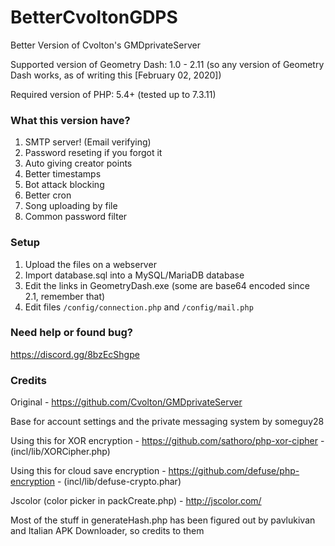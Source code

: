 # BetterCvoltonGDPS
Better Version of Cvolton's GMDprivateServer

Supported version of Geometry Dash: 1.0 - 2.11 (so any version of Geometry Dash works, as of writing this [February 02, 2020])

Required version of PHP: 5.4+ (tested up to 7.3.11)

### What this version have?
1) SMTP server! (Email verifying)
2) Password reseting if you forgot it
3) Auto giving creator points
4) Better timestamps
5) Bot attack blocking
6) Better cron
7) Song uploading by file
8) Common password filter

### Setup
1) Upload the files on a webserver
2) Import database.sql into a MySQL/MariaDB database
3) Edit the links in GeometryDash.exe (some are base64 encoded since 2.1, remember that)
4) Edit files `/config/connection.php` and `/config/mail.php`

### Need help or found bug?
https://discord.gg/8bzEcShgpe

### Credits
Original - https://github.com/Cvolton/GMDprivateServer

Base for account settings and the private messaging system by someguy28

Using this for XOR encryption - https://github.com/sathoro/php-xor-cipher - (incl/lib/XORCipher.php)

Using this for cloud save encryption - https://github.com/defuse/php-encryption - (incl/lib/defuse-crypto.phar)

Jscolor (color picker in packCreate.php) - http://jscolor.com/

Most of the stuff in generateHash.php has been figured out by pavlukivan and Italian APK Downloader, so credits to them
